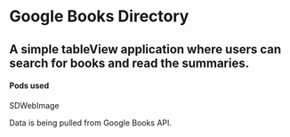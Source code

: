 # Google Books Directory


## A simple tableView application where users can search for books and read the summaries. 
#### Pods used
SDWebImage



Data is being pulled from Google Books API. 

